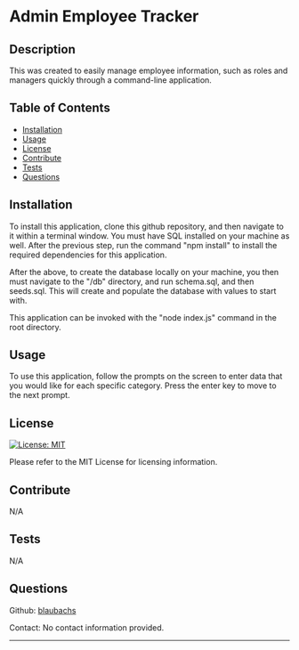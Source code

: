 # Admin Employee Tracker

## Description

This was created to easily manage employee information, such as roles and managers quickly through a command-line application. 

## Table of Contents

- [Installation](#installation)
- [Usage](#usage)
- [License](#license)
- [Contribute](#contribute)
- [Tests](#tests)
- [Questions](#questions)

## Installation

To install this application, clone this github repository, and then navigate to it within a terminal window. You must have SQL installed on your machine as well. After the previous step, run the command "npm install" to install the required dependencies for this application. 

After the above, to create the database locally on your machine, you then must navigate to the "/db" directory, and run schema.sql, and then seeds.sql. This will create and populate the database with values to start with.

This application can be invoked with the "node index.js" command in the root directory. 

## Usage

To use this application, follow the prompts on the screen to enter data that you would like for each specific category. Press the enter key to move to the next prompt.

## License

[![License: MIT](https://img.shields.io/badge/License-MIT-yellow.svg)](https://opensource.org/licenses/MIT)

Please refer to the MIT License for licensing information.

## Contribute

N/A

## Tests

N/A

## Questions

Github: [blaubachs](https://github.com/blaubachs)

Contact: No contact information provided.

---


